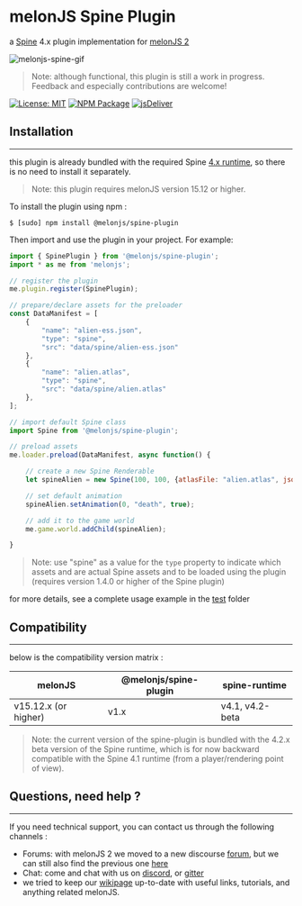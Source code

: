 # melonJS Spine Plugin

a [Spine](http://en.esotericsoftware.com/spine-in-depth) 4.x plugin implementation for [melonJS 2](http://www.melonjs.org)

![melonjs-spine-gif](https://github.com/melonjs/spine-plugin/assets/4033090/dc259c8e-def6-419e-83a9-cda374715686)

>Note: although functional, this plugin is still a work in progress. Feedback and especially contributions are welcome!

[![License: MIT](https://img.shields.io/badge/License-MIT-yellow.svg)](https://github.com/melonjs/es6-boilerplate/blob/master/LICENSE)
[![NPM Package](https://img.shields.io/npm/v/@melonjs/spine-plugin)](https://www.npmjs.com/package/@melonjs/spine-plugin)
[![jsDeliver](https://data.jsdelivr.com/v1/package/npm/@melonjs/spine-plugin/badge?style=rounded)](https://www.jsdelivr.com/package/npm/@melonjs/spine-plugin)


## Installation
-------------------------------------------------------------------------------
this plugin is already bundled with the required Spine [4.x runtime](package.json#dependencies), so there is no need to install it separately.
>Note: this plugin requires melonJS version 15.12 or higher.

To install the plugin using npm :

`$ [sudo] npm install @melonjs/spine-plugin`

Then import and use the plugin in your project. For example:
```JavaScript
import { SpinePlugin } from '@melonjs/spine-plugin';
import * as me from 'melonjs';

// register the plugin
me.plugin.register(SpinePlugin);

// prepare/declare assets for the preloader
const DataManifest = [
    {
        "name": "alien-ess.json",
        "type": "spine",
        "src": "data/spine/alien-ess.json"
    },
    {
        "name": "alien.atlas",
        "type": "spine",
        "src": "data/spine/alien.atlas"
    },
];

// import default Spine class
import Spine from '@melonjs/spine-plugin';

// preload assets
me.loader.preload(DataManifest, async function() {

    // create a new Spine Renderable
    let spineAlien = new Spine(100, 100, {atlasFile: "alien.atlas", jsonFile: "alien-ess.json"});

    // set default animation
    spineAlien.setAnimation(0, "death", true);

    // add it to the game world
    me.game.world.addChild(spineAlien);

}
```
>Note: use "spine" as a value for the `type` property to indicate which assets and are actual Spine assets and to be loaded using the plugin (requires version 1.4.0 or higher of the Spine plugin)

for more details, see a complete usage example in the [test](test) folder

## Compatibility
-------------------------------------------------------------------------------

below is the compatibility version matrix :

| melonJS | @melonjs/spine-plugin | spine-runtime |
|---|---|---|
| v15.12.x (or higher) | v1.x | v4.1, v4.2-beta |

>Note: the current version of the spine-plugin is bundled with the 4.2.x beta version of the Spine runtime, which is for now backward compatible with the Spine 4.1 runtime (from a player/rendering point of view). 

## Questions, need help ?
-------------------------------------------------------------------------------
If you need technical support, you can contact us through the following channels :
* Forums: with melonJS 2 we moved to a new discourse [forum](https://melonjs.discourse.group), but we can still also find the previous one [here](http://www.html5gamedevs.com/forum/32-melonjs/)
* Chat: come and chat with us on [discord](https://discord.gg/aur7JMk), or [gitter](https://gitter.im/melonjs/public)
* we tried to keep our [wikipage](https://github.com/melonjs/melonJS/wiki) up-to-date with useful links, tutorials, and anything related melonJS.